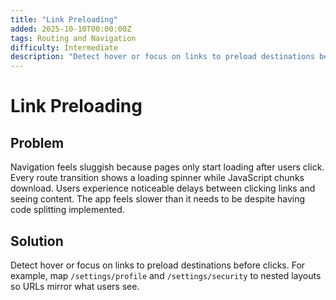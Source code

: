 ```yaml
---
title: "Link Preloading"
added: 2025-10-10T00:00:00Z
tags: Routing and Navigation
difficulty: Intermediate
description: "Detect hover or focus on links to preload destinations before clicks."
---
```

# Link Preloading

## Problem

Navigation feels sluggish because pages only start loading after users click. Every route transition shows a loading spinner while JavaScript chunks download. Users experience noticeable delays between clicking links and seeing content. The app feels slower than it needs to be despite having code splitting implemented.

## Solution

Detect hover or focus on links to preload destinations before clicks. For example, map `/settings/profile` and `/settings/security` to nested layouts so URLs mirror what users see.
